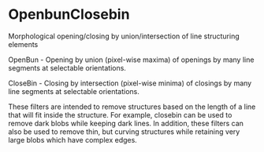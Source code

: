 OpenbunClosebin
===============

Morphological opening/closing by union/intersection of line structuring elements

OpenBun - Opening by union (pixel-wise maxima) of openings by many line
segments at selectable orientations.

CloseBin - Closing by intersection (pixel-wise minima) of closings by
many line segments at selectable orientations.

These filters are intended to remove structures based on the length of
a line that will fit inside the structure. For example, closebin can
be used to remove dark blobs while keeping dark lines. In addition,
these filters can also be used to remove thin, but curving structures
while retaining very large blobs which have complex edges.